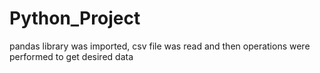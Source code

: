 # Python_Project
pandas library was imported, csv file was read and then operations were performed to get desired data
